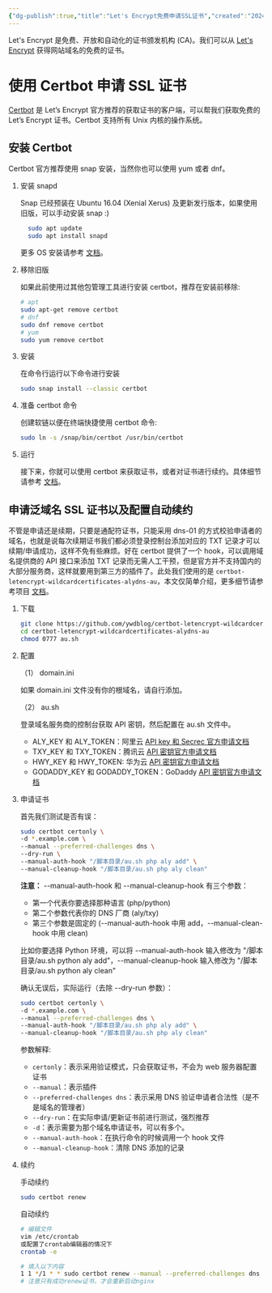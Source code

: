 ```yaml
---
{"dg-publish":true,"title":"Let's Encrypt免费申请SSL证书","created":"2024-01-16 15:18","updated":"2024-01-30 11:02","tags":["tool"],"permalink":"/1-Engineering Wiki/Let's Encrypt免费申请SSL证书/","dgPassFrontmatter":true,"noteIcon":"1"}
---
```



Let's Encrypt 是免费、开放和自动化的证书颁发机构 (CA)。我们可以从 [Let's Encrypt](https://letsencrypt.org) 获得网站域名的免费的证书。

# 使用 Certbot 申请 SSL 证书

[Certbot](https://certbot.eff.org/) 是 Let’s Encrypt 官方推荐的获取证书的客户端，可以帮我们获取免费的 Let’s Encrypt 证书。Certbot 支持所有 Unix 内核的操作系统。

## 安装 Certbot

Certbot 官方推荐使用 snap 安装，当然你也可以使用 yum 或者 dnf。

1. 安装 snapd

   Snap 已经预装在 Ubuntu 16.04 (Xenial Xerus) 及更新发行版本，如果使用旧版，可以手动安装 snap :)

    ```bash
	  sudo apt update
	  sudo apt install snapd
    ```

    更多 OS 安装请参考 [文档](https://snapcraft.io/docs/installing-snapd)。

2. 移除旧版

   如果此前使用过其他包管理工具进行安装 certbot，推荐在安装前移除:

    ```bash
    # apt
    sudo apt-get remove certbot
    # dnf
    sudo dnf remove certbot
    # yum
    sudo yum remove certbot
    ```

3. 安装

   在命令行运行以下命令进行安装

    ```bash
    sudo snap install --classic certbot
    ```

4. 准备 certbot 命令

   创建软链以便在终端快捷使用 certbot 命令:

    ```bash
    sudo ln -s /snap/bin/certbot /usr/bin/certbot
    ```

5. 运行

   接下来，你就可以使用 certbot 来获取证书，或者对证书进行续约。具体细节请参考 [文档](https://certbot.eff.org/instructions)。

## 申请泛域名 SSL 证书以及配置自动续约

不管是申请还是续期，只要是通配符证书，只能采用 dns-01 的方式校验申请者的域名，也就是说每次续期证书我们都必须登录控制台添加对应的 TXT 记录才可以续期/申请成功，这样不免有些麻烦。好在 certbot 提供了一个 hook，可以调用域名提供商的 API 接口来添加 TXT 记录而无需人工干预，但是官方并不支持国内的大部分服务商，这样就要用到第三方的插件了。此处我们使用的是 `certbot-letencrypt-wildcardcertificates-alydns-au`，本文仅简单介绍，更多细节请参考项目 [文档](https://github.com/ywdblog/certbot-letencrypt-wildcardcertificates-alydns-au)。

1. 下载

    ```bash
    git clone https://github.com/ywdblog/certbot-letencrypt-wildcardcertificates-alydns-au
    cd certbot-letencrypt-wildcardcertificates-alydns-au
    chmod 0777 au.sh
    ```

2. 配置

   （1） domain.ini

    如果 domain.ini 文件没有你的根域名，请自行添加。

   （2） au.sh

    登录域名服务商的控制台获取 API 密钥，然后配置在 au.sh 文件中。

    - ALY_KEY 和 ALY_TOKEN：阿里云 [API key 和 Secrec 官方申请文档](https://help.aliyun.com/knowledge_detail/38738.html)
    - TXY_KEY 和 TXY_TOKEN：腾讯云 [API 密钥官方申请文档](https://console.cloud.tencent.com/cam/capi)
    - HWY_KEY 和 HWY_TOKEN: 华为云 [API 密钥官方申请文档](https://support.huaweicloud.com/devg-apisign/api-sign-provide.html)
    - GODADDY_KEY 和 GODADDY_TOKEN：GoDaddy [API 密钥官方申请文档](https://developer.godaddy.com/getstarted)

3. 申请证书

	首先我们测试是否有误：
	
    ```bash
    sudo certbot certonly \
    -d *.example.com \
    --manual --preferred-challenges dns \
    --dry-run \
    --manual-auth-hook "/脚本目录/au.sh php aly add" \
    --manual-cleanup-hook "/脚本目录/au.sh php aly clean"
    ```

	**注意：** --manual-auth-hook 和 --manual-cleanup-hook 有三个参数：

     - 第一个代表你要选择那种语言 (php/python)
     - 第二个参数代表你的 DNS 厂商 (aly/txy)
     - 第三个参数是固定的 (--manual-auth-hook 中用 add，--manual-clean-hook 中用 clean)

	比如你要选择 Python 环境，可以将 --manual-auth-hook 输入修改为 "/脚本目录/au.sh python aly add"，--manual-cleanup-hook 输入修改为 "/脚本目录/au.sh python aly clean"

	确认无误后，实际运行（去除 --dry-run 参数）：
    
    ```bash
    sudo certbot certonly \
    -d *.example.com \
    --manual --preferred-challenges dns \
    --manual-auth-hook "/脚本目录/au.sh php aly add" \
    --manual-cleanup-hook "/脚本目录/au.sh php aly clean"
    ```

	参数解释:

    - `certonly`：表示采用验证模式，只会获取证书，不会为 web 服务器配置证书
    - `--manual`：表示插件
    - `--preferred-challenges dns`：表示采用 DNS 验证申请者合法性（是不是域名的管理者）
    - `--dry-run`：在实际申请/更新证书前进行测试，强烈推荐
    - `-d`：表示需要为那个域名申请证书，可以有多个。
    - `--manual-auth-hook`：在执行命令的时候调用一个 hook 文件
    - `--manual-cleanup-hook`：清除 DNS 添加的记录

4. 续约

	手动续约

    ```bash
    sudo certbot renew
    ```

  	自动续约

    ```bash
    # 编辑文件
    vim /etc/crontab
    或配置了crontab编辑器的情况下
    crontab -e

    # 填入以下内容
    1 1 */1 * * sudo certbot renew --manual --preferred-challenges dns --deploy-hook "service nginx restart" --manual-auth-hook "/脚本目录/au.sh php aly add" --manual-cleanup-hook "/脚本目录/au.sh php aly clean"
    # 注意只有成功renew证书，才会重新启动nginx
    ```